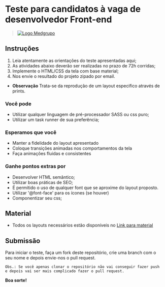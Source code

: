 # Teste para candidatos à vaga de desenvolvedor Front-end

> [![Logo Medgrupo](https://d1y36np0qkbzyh.cloudfront.net/logo-medgrupo-2.jpg)](http://www.medgrupo.com.br)

## Instruções

1. Leia atentamente as orientações do teste apresentadas aqui;
2. As atividades abaixo deverão ser realizadas no prazo de 72h corridas;
3. Implemente o HTML/CSS da tela com base material;
4. Nos envie o resultado do projeto zipado por email.

- **Observação** Trata-se da reprodução de um layout especifico através de prints.

### Você pode

- Utilizar qualquer linguagem de pré-processador SASS ou css puro;
- Utilizar um task runner de sua preferência;

### Esperamos que você

- Manter a fidelidade do layout apresentado
- Coloque transições animadas nos comportamentos da tela
- Faça animações fluidas e consistentes

### Ganhe pontos extras por

- Desenvolver HTML semântico;
- Utilizar boas práticas de SEO;
- É permitido o uso de qualquer font que se aproxime do layout proposto.
- Utilizar '@font-face' para os ícones (se houver)
- Componentizar seu css;

## Material

- Todos os layouts necessários estão disponíveis no [Link para material](http://d1y36np0qkbzyh.cloudfront.net/medgrupo-prova-frontend.zip)

## Submissão

Para iniciar o teste, faça um fork deste repositório, crie uma branch com o seu nome e depois envie-nos o pull request.

`Obs.: Se você apenas clonar o repositório não vai conseguir fazer push e depois vai ser mais complicado fazer o pull request.`

**Boa sorte!**

